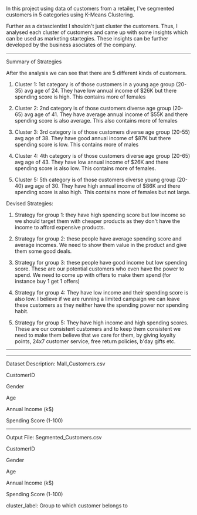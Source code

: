 In this project using data of customers from a retailer, I've segmented customers in 5 categories using K-Means Clustering.

Further as a datascientist I shouldn't just cluster the customers. Thus, I analysed each cluster of customers and came up with 
some insights which can be used as marketing startegies. These insights can be further developed by the business asociates of 
the company.

------------------------------------------------------------------------------------------------------------------

Summary of Strategies

After the analysis we can see that there are 5 different kinds of customers.
1) Cluster 1: 1st category is of those customers in a young age group (20-35) avg age of 24. They have low annual income of $26K but there spending score is high. This contains more of females

2) Cluster 2: 2nd category is of those customers diverse age group (20-65) avg age of 41. They have average annual income of $55K and there spending score is also average. This also contains more of females

3) Cluster 3: 3rd category is of those customers diverse age group (20-55) avg age of 38. They have good annual income of $87K but there spending score is low. This contains more of males

4) Cluster 4: 4th category is of those customers diverse age group (20-65) avg age of 43. They have low annual income of $26K and there spending score is also low. This contains more of females.

5) Cluster 5: 5th category is of those customers diverse young group (20-40) avg age of 30. They have high annual income of $86K and there spending score is also high. This contains more of females but not large.


Devised Strategies:

1) Strategy for group 1: they have high spending score but low income so we should target them with cheaper products as they don't have the income to afford expensive products. 

2) Strategy for group 2: these people have average spending score and average incomes. We need to show them value in the product and give them some good deals.

3) Strategy for group 3: these people have good income but low spending score. These are our potential customers who even have the power to spend. We need to come up with offers to make them spend (for instance buy 1 get 1 offers)

4) Strategy for group 4: They have low income and their spending score is also low. I believe if we are running a limited campaign we can leave these customers as they neither have the spending power nor spending habit.

5) Strategy for group 5: They have high income and high spending scores. These are our consistent customers and to keep them consistent we need to make them believe that we care for them, by giving loyalty points, 24x7 customer service, free return policies, b'day gifts etc.
------------------------------------------------------------------------------------------------------------------

------------------------------------------------------------------------------------------------------------------
Dataset Description: Mall_Customers.csv

CustomerID

Gender

Age

Annual Income (k$)

Spending Score (1-100)

------------------------------------------------------------------------------------------------------------------

Output File: Segmented_Customers.csv

CustomerID

Gender

Age

Annual Income (k$)

Spending Score (1-100)

cluster_label: Group to which customer belongs to
